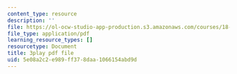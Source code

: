 ```yaml
---
content_type: resource
description: ''
file: https://ol-ocw-studio-app-production.s3.amazonaws.com/courses/18-01sc-single-variable-calculus-fall-2010/5e08a2c2e989ff378daa1066154abd9d_HgEqXhsIq_g.pdf
file_type: application/pdf
learning_resource_types: []
resourcetype: Document
title: 3play pdf file
uid: 5e08a2c2-e989-ff37-8daa-1066154abd9d
---
```

